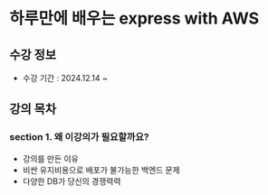 # 하루만에 배우는 express with AWS

## 수강 정보

- 수강 기간 : 2024.12.14 ~

## 강의 목차

### section 1. 왜 이강의가 필요할까요?

- 강의를 만든 이유
- 비싼 유지비용으로 배포가 불가능한 백엔드 문제
- 다양한 DB가 당신의 경쟁력력
